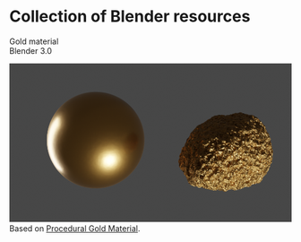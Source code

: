 # Collection of Blender resources

Gold material  
Blender 3.0  

![This is an image](/Gold_material.png)  
Based on [Procedural Gold Material](https://www.youtube.com/watch?v=XXZtuPVTU6o).
